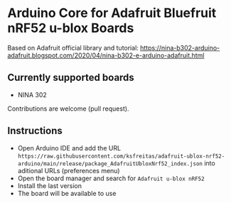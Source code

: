 # Arduino Core for Adafruit Bluefruit nRF52 u-blox Boards

Based on Adafruit official library and tutorial: https://nina-b302-arduino-adafruit.blogspot.com/2020/04/nina-b302-e-arduino-adafruit.html

## Currently supported boards

* NINA 302

Contributions are welcome (pull request).

## Instructions

* Open Arduino IDE and add the URL `https://raw.githubusercontent.com/ksfreitas/adafruit-ublox-nrf52-arduino/main/release/package_AdafruitUbloxNrf52_index.json` into aditional URLs (preferences menu)
* Open the board manager and search for `Adafruit u-blox nRF52`
* Install the last version
* The board will be available to use